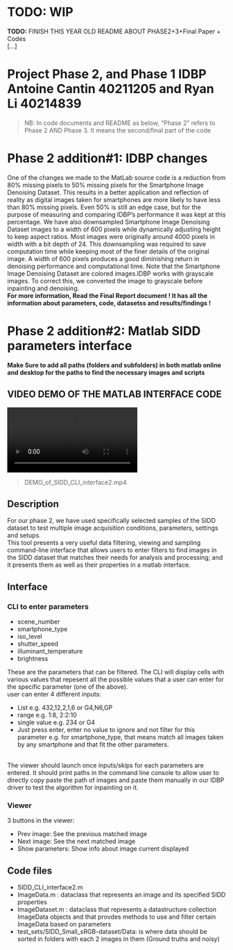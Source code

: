 # TODO: WIP
**TODO:** FINISH THIS YEAR OLD README ABOUT PHASE2+3+Final Paper + Codes \
[...]
# Project Phase 2, and Phase 1 IDBP Antoine Cantin 40211205 and Ryan Li 40214839

> NB: In code documents and README as below, “Phase 2” refers to Phase 2 AND Phase 3. It means the second/final part of the code
# Phase 2 addition#1: IDBP changes
One of the changes we made to the MatLab source code is a reduction from 80% missing pixels to 50% missing pixels for the Smartphone Image Denoising Dataset. This results in a better application and reflection of reality as digital images taken for smartphones are more likely to have less than 80% missing pixels. Even 50% is still an edge case, but for the purpose of measuring and comparing IDBP’s performance it was kept at this percentage.
We have also downsampled Smartphone Image Denoising Dataset images to a width of 600 pixels while dynamically adjusting height to keep aspect ratios. Most images were originally around 4000 pixels in width with a bit depth of 24. This downsampling was required to save computation time while keeping most of the finer details of the original image. A width of 600 pixels produces a good diminishing return in denoising performance and computational time.
Note that the Smartphone Image Denoising Dataset are colored images.IDBP works with grayscale images. To correct this, we converted the image to grayscale before inpainting and denoising.
<br>
**For more information, Read the Final Report document ! It has all the information about parameters, code, datasetss and results/findings !**

# Phase 2 addition#2: Matlab SIDD parameters interface

**Make Sure to add all paths (folders and subfolders) in both matlab online and desktop for the paths to find the necessary images and scripts**

## VIDEO DEMO OF THE MATLAB INTERFACE CODE
<video controls src="DEMO_of_SIDD_CLI_interface2.mp4" title="DEMO OF THE MATLAB INTERFACE CODE"></video>
> DEMO_of_SIDD_CLI_interface2.mp4
## Description
For our phase 2, we have used specifically selected samples of the SIDD dataset to test multiple image acquisition conditions, parameters, settings and setups. <br>
This tool presents a very useful data filtering, viewing and sampling command-line interface that allows users to enter filters to find images in the SIDD dataset that matches their needs for analysis and processing; and it presents them as well as their properties in a matlab interface.<br>

## Interface

### CLI to enter parameters
- scene_number
- smartphone_type
- iso_level
- shutter_speed
- illuminant_temperature
- brightness

These are the parameters that can be filtered. The CLI will display cells with various values that repesent all the possible values that a user can enter for the specific parameter (one of the above). <br>
user can enter 4 different inputs:
- List e.g. 432,12,2,1,6  or G4,N6,GP
- range e.g. 1:8, 2:2:10
- single value e.g. 234   or G4
- Just press enter, enter no value to ignore and not filter for this parameter e.g. for smartphone_type, that means match all images taken by any smartphone and that fit the other parameters. 
<br>
The viewer should launch once inputs/skips for each parameters are entered. It should print paths in the command line console to allow user to directly copy paste the path of images and paste them manually in our IDBP driver to test the algorithm for inpainting on it. 


### Viewer
3 buttons in the viewer:
- Prev image: See the previous matched image
- Next image: See the next matched image
- Show parameters: Show info about image current displayed


## Code files

- SIDD_CLI_interface2.m
- ImageData.m : dataclass that represents an image and its specified SIDD properties
- ImageDataset.m : dataclass that represents a datastructure collection ImageData objects and that provdes methods to use and filter certain ImageData based on parameters
- test_sets/SIDD_Small_sRGB-dataset/Data: is where data should be sorted in folders with each 2 images in them (Ground truths and noisy)
